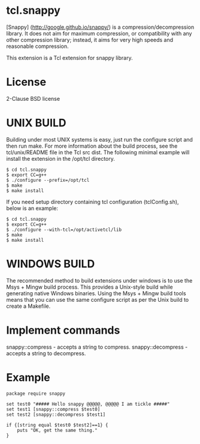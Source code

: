 tcl.snappy
=====

[Snappy] (http://google.github.io/snappy/) is a compression/decompression library. It does not aim for maximum
compression, or compatibility with any other compression library; instead,
it aims for very high speeds and reasonable compression.

This extension is a Tcl extension for snappy library.


License
=====

2-Clause BSD license


UNIX BUILD
=====

Building under most UNIX systems is easy, just run the configure script
and then run make. For more information about the build process, see
the tcl/unix/README file in the Tcl src dist. The following minimal
example will install the extension in the /opt/tcl directory.

	$ cd tcl.snappy
	$ export CC=g++
	$ ./configure --prefix=/opt/tcl
	$ make
	$ make install
	
If you need setup directory containing tcl configuration (tclConfig.sh),
below is an example:

	$ cd tcl.snappy
	$ export CC=g++
	$ ./configure --with-tcl=/opt/activetcl/lib
	$ make
	$ make install


WINDOWS BUILD
=====

The recommended method to build extensions under windows is to use the
Msys + Mingw build process. This provides a Unix-style build while
generating native Windows binaries. Using the Msys + Mingw build tools
means that you can use the same configure script as per the Unix build
to create a Makefile.


Implement commands
=====

snappy::compress - accepts a string to compress.
snappy::decompress - accepts a string to decompress.


Example
=====

    package require snappy

    set test0 "##### Hello snappy @@@@@, @@@@@ I am tickle #####"
    set test1 [snappy::compress $test0]
    set test2 [snappy::decompress $test1]

    if {[string equal $test0 $test2]==1} {
        puts "OK, get the same thing."
    }

